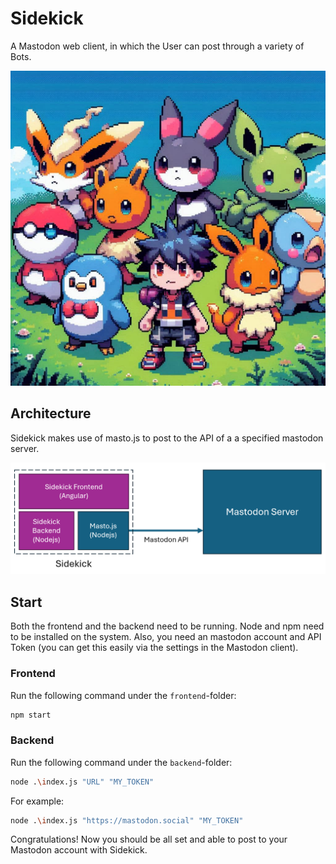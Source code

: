 # Sidekick

A Mastodon web client, in which the User can post through a variety of Bots.

![image](thumbnail.jpg)

## Architecture

Sidekick makes use of masto.js to post to the API of a a specified mastodon server.

![architecture_image](architecture.png)

## Start

Both the frontend and the backend need to be running.
Node and npm need to be installed on the system.
Also, you need an mastodon account and API Token (you can get this easily via the settings in the Mastodon client).

### Frontend

Run the following command under the ``frontend``-folder:

````bash
npm start
````

### Backend

Run the following command under the `backend`-folder:

````bash
node .\index.js "URL" "MY_TOKEN"
````

For example:

````bash
node .\index.js "https://mastodon.social" "MY_TOKEN"
````

Congratulations! Now you should be all set and able to post to your Mastodon account with Sidekick.
